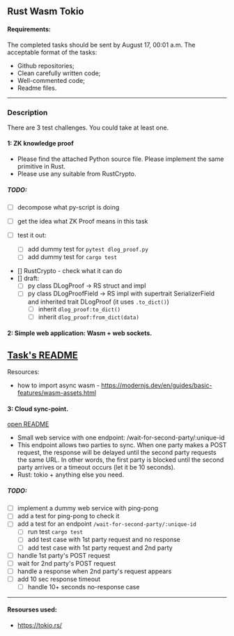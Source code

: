## Rust Wasm Tokio

#### Requirements:
The completed tasks should be sent by August 17, 00:01 a.m.
The acceptable format of the tasks:
- Github repositories;
- Clean carefully written code;
- Well-commented code;
- Readme files.

---

### Description
There are 3 test challenges. You could take at least one.


#### 1: ZK knowledge proof

- Please find the attached Python source file. Please implement the same primitive in Rust. 
- Please use any suitable from RustCrypto. 

##### TODO:
- [ ] decompose what py-script is doing
- [ ] get the idea what ZK Proof means in this task

- [ ] test it out:
    - [ ] add dummy test for `pytest dlog_proof.py`
    - [ ] add dummy test for `cargo test`
- [] RustCrypto - check what it can do 
- [] draft:
    - [ ] py class DLogProof -> RS struct and impl
    - [ ] py class DLogProofField -> RS impl with supertrait SerializerField and inherited trait DLogProof (it uses `.to_dict()`)
        - [ ] inherit `dlog_proof:to_dict()`
        - [ ] inherit `dlog_proof:from_dict(data)`

#### 2: Simple web application: Wasm + web sockets.

[Task's README](./rust_wasm/README.md)
---
Resources: 
- how to import async wasm - https://modernjs.dev/en/guides/basic-features/wasm-assets.html

#### 3: Cloud sync-point.

[open README](./cloud_sync/README.md)

- Small web service with one endpoint: /wait-for-second-party/:unique-id
- This endpoint allows two parties to sync. When one party makes a POST request, the response will be delayed until the second party requests the same URL. In other words, the first party is blocked until the second party arrives or a timeout occurs (let it be 10 seconds).
- Rust: tokio + anything else you need.

##### TODO:
- [ ] implement a dummy web service with ping-pong
- [ ] add a test for ping-pong to check it
- [ ] add a test for an endpoint `/wait-for-second-party/:unique-id`
    - [ ] run test `cargo test`
    - [ ] add test case with 1st party request and no response
    - [ ] add test case with 1st party request and 2nd party 
- [ ] handle 1st party's POST request
- [ ] wait for 2nd party's POST request
- [ ] handle a response when 2nd party's request appears
- [ ] add 10 sec response timeout
    - [ ] handle 10+ seconds no-response case

---

#### Resourses used:
- https://tokio.rs/

